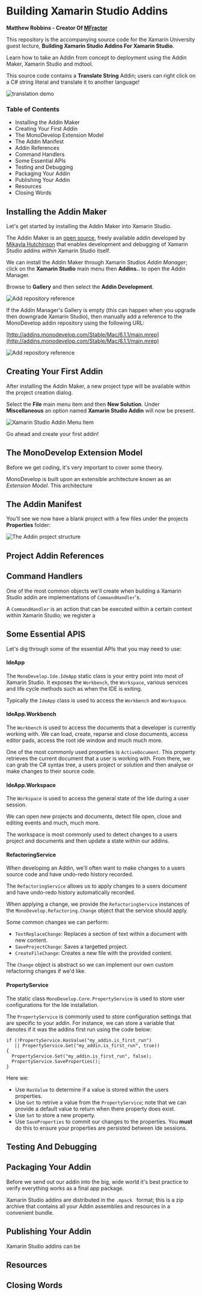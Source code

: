 # Building Xamarin Studio Addins
**Matthew Robbins - Creator Of [MFractor](http://www.mfractor.com/)**

This repository is the accompanying source code for the Xamarin University guest lecture, **Building Xamarin Studio Addins For Xamarin Studio**.

Learn how to take an Addin from concept to deployment using the Addin Maker, Xamarin Studio and mdtool.

This source code contains a **Translate String** Addin; users can right click on a C# string literal and translate it to another language!

![translation demo](images/translate-demo.gif)

### Table of Contents

  * Installing the Addin Maker
  * Creating Your First Addin
  * The MonoDevelop Extension Model
  * The Addin Manifest
  * Addin References
  * Command Handlers
  * Some Essential APIs
  * Testing and Debugging
  * Packaging Your Addin
  * Publishing Your Addin
  * Resources
  * Closing Words

## Installing the Addin Maker
Let's get started by installing the Addin Maker into Xamarin Studio.

The Addin Maker is an [open source](https://github.com/mhutch/MonoDevelop.AddinMaker), freely available addin developed by [Mikayla Hutchinson](https://twitter.com/mjhutchinson) that enables development and debugging of Xamarin Studio addins *within* Xamarin Studio itself.

We can install the Addin Maker through Xamarin Studios *Addin Manager*; click on the **Xamarin Studio** main menu then **Addins..** to open the Addin Manager.

Browse to **Gallery** and then select the **Addin Development**.

![Add repository reference](images/addin-maker.gif)

If the Addin Manager's Gallery is empty (this can happen when you upgrade then downgrade Xamarin Studio), then manually add a reference to the MonoDevelop addin repository using the following URL:

[http://addins.monodevelop.com/Stable/Mac/6.1.1/main.mrep](http://addins.monodevelop.com/Stable/Mac/6.1.1/main.mrep)

![Add repository reference](images/add-addin-repo.gif)

## Creating Your First Addin
After installing the Addin Maker, a new project type will be available within the project creation dialog.

Select the **File** main menu item and then **New Solution**. Under **Miscellaneous** an option named **Xamarin Studio Addin** will now be present.

![Xamarin Studio Addin Menu Item](images/new-addin-project.png)

Go ahead and create your first addin!

## The MonoDevelop Extension Model
Before we get coding, it's very important to cover some theory.

MonoDevelop is built upon an extensible architecture known as an *Extension Model*. This architecture




## The Addin Manifest

You'll see we now have a blank project with a few files under the projects **Properties** folder:

![The Addin project structure](images/addin-project-structure.png)



## Project Addin References

## Command Handlers
One of the most common objects we'll create when building a Xamarin Studio addin are implementations of `CommandHandler`'s.

A `CommandHandler` is an action that can be executed within a certain context within Xamarin Studio; we register a

## Some Essential APIS
Let's dig through some of the essential APIs that you may need to use:

#### IdeApp
The `MonoDevelop.Ide.IdeApp` static class is your entry point into most of Xamarin Studio. It exposes the `Workbench`, the `Workspace`, various services and life cycle methods such as when the IDE is exiting.

Typically the `IdeApp` class is used to access the `Workbench` and `Workspace`.

#### IdeApp.Workbench
The `Workbench` is used to access the documents that a developer is currently working with. We can load, create, reparse and close documents, access editor pads, access the root ide window and much much more.

One of the most commonly used properties is `ActiveDocument`. This property retrieves the current document that a user is working with. From there, we can grab the C# syntax tree, a users project or solution and then analyse or make changes to their source code.

#### IdeApp.Workspace
The `Workspace` is used to access the general state of the Ide during a user session.

We can open new projects and documents, detect file open, close and editing events and much, much more.

The workspace is most commonly used to detect changes to a users project and documents and then update a state within our addins.

#### RefactoringService
When developing an Addin, we'll often want to make changes to a users source code and have undo-redo history recorded.

The `RefactoringService` allows us to apply changes to a users document and have undo-redo history automatically recorded.

When applying a change, we provide the `RefactoringService` instances of the `MonoDevelop.Refactoring.Change` object that the service should apply.

Some common changes we can perform:
 * `TextReplaceChange`: Replaces a section of text within a document with new content.
 * `SaveProjectChange`: Saves a targetted project.
 * `CreateFileChange`: Creates a new file with the provided content.

 The `Change` object is abstract so we can implement our own custom refactoring changes if we'd like.

#### PropertyService
The static class `MonoDevelop.Core.PropertyService` is used to store user configurations for the Ide installation.

The `PropertyService` is commonly used to store configuration settings that are specific to your addin. For instance, we can store a variable that denotes if it was the addins first run using the code below:

````
if (!PropertyService.HasValue("my_addin.is_first_run")
   || PropertyService.Get("my_addin.is_first_run", true))
{
  PropertyService.Set("my_addin.is_first_run", false);
  PropertyService.SaveProperties();
}
````

Here we:
 * Use `HasValue` to determine if a value is stored within the users properties.
 * Use `Get` to retrive a value from the `PropertyService`; note that we can provide a default value to return when there property does exist.
 * Use `Set` to store a new property.
 * Use `SaveProperties` to commit our changes to the properties. You **must** do this to ensure your properties are persisted between Ide sessions.

## Testing And Debugging


## Packaging Your Addin
Before we send out our addin into the big, wide world it's best practice to verify everything works as a final app package.

Xamarin Studio addins are distributed in the `.mpack ` format; this is a zip archive that contains all your Addin assemblies and resources in a convenient bundle.




## Publishing Your Addin
Xamarin Studio addins can be

## Resources

## Closing Words
